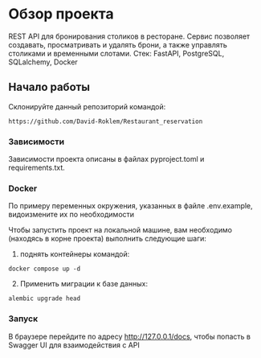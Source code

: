 # Обзор проекта
REST API для бронирования столиков в ресторане. Сервис позволяет создавать, просматривать и удалять брони, а также управлять столиками и временными слотами. Стек: FastAPI, PostgreSQL, SQLalchemy, Docker

## Начало работы
Склонируйте данный репозиторий командой:
```
https://github.com/David-Roklem/Restaurant_reservation
```

### Зависимости
Зависимости проекта описаны в файлах pyproject.toml и requirements.txt.

### Docker
По примеру переменных окружения, указанных в файле .env.example, видоизмените их по необходимости

Чтобы запустить проект на локальной машине, вам необходимо (находясь в корне проекта) выполнить следующие шаги:
1) поднять контейнеры командой:
```
docker compose up -d
```
2) Применить миграции к базе данных:
```
alembic upgrade head
```

### Запуск
В браузере перейдите по адресу http://127.0.0.1/docs, чтобы попасть в Swagger UI для взаимодействия с API
